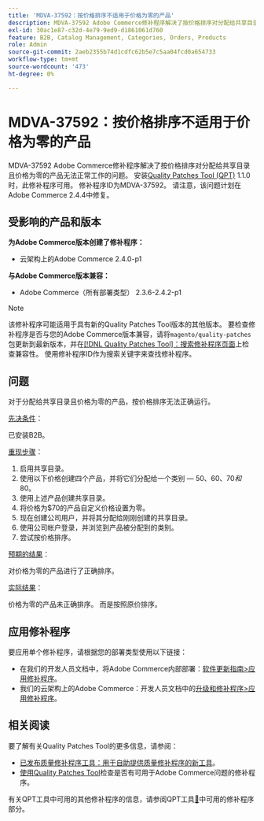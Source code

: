 ```yaml
---
title: 'MDVA-37592：按价格排序不适用于价格为零的产品'
description: MDVA-37592 Adobe Commerce修补程序解决了按价格排序对分配给共享目录且价格为零的产品无法正常工作的问题。 安装[Quality Patches Tool (QPT)](/help/announcements/adobe-commerce-announcements/magento-quality-patches-released-new-tool-to-self-serve-quality-patches.md) 1.1.0后，即可使用此修补程序。 修补程序ID为MDVA-37592。 请注意，该问题计划在Adobe Commerce 2.4.4中修复。
exl-id: 30ac1e87-c32d-4e79-9ed9-d1861061d760
feature: B2B, Catalog Management, Categories, Orders, Products
role: Admin
source-git-commit: 2aeb2355b74d1cdfc62b5e7c5aa04fcd0a654733
workflow-type: tm+mt
source-wordcount: '473'
ht-degree: 0%

---
```


# MDVA-37592：按价格排序不适用于价格为零的产品

MDVA-37592 Adobe Commerce修补程序解决了按价格排序对分配给共享目录且价格为零的产品无法正常工作的问题。 安装[Quality Patches Tool (QPT)](/help/announcements/adobe-commerce-announcements/magento-quality-patches-released-new-tool-to-self-serve-quality-patches.md) 1.1.0时，此修补程序可用。 修补程序ID为MDVA-37592。 请注意，该问题计划在Adobe Commerce 2.4.4中修复。

## 受影响的产品和版本

**为Adobe Commerce版本创建了修补程序：**

* 云架构上的Adobe Commerce 2.4.0-p1

**与Adobe Commerce版本兼容：**

* Adobe Commerce（所有部署类型） 2.3.6-2.4.2-p1

>[!NOTE]
>
>该修补程序可能适用于具有新的Quality Patches Tool版本的其他版本。 要检查修补程序是否与您的Adobe Commerce版本兼容，请将`magento/quality-patches`包更新到最新版本，并在[[!DNL Quality Patches Tool]：搜索修补程序页面](https://experienceleague.adobe.com/tools/commerce-quality-patches/index.html)上检查兼容性。 使用修补程序ID作为搜索关键字来查找修补程序。

## 问题

对于分配给共享目录且价格为零的产品，按价格排序无法正确运行。

<u>先决条件</u>：

已安装B2B。

<u>重现步骤</u>：

1. 启用共享目录。
1. 使用以下价格创建四个产品，并将它们分配给一个类别 — $50、$60、$70和$80。
1. 使用上述产品创建共享目录。
1. 将价格为$70的产品自定义价格设置为零。
1. 现在创建公司用户，并将其分配给刚刚创建的共享目录。
1. 使用公司帐户登录，并浏览到产品被分配到的类别。
1. 尝试按价格排序。

<u>预期的结果</u>：

对价格为零的产品进行了正确排序。

<u>实际结果</u>：

价格为零的产品未正确排序。 而是按照原价排序。

## 应用修补程序

要应用单个修补程序，请根据您的部署类型使用以下链接：

* 在我们的开发人员文档中，将Adobe Commerce内部部署：[软件更新指南>应用修补程序](https://experienceleague.adobe.com/en/docs/commerce-operations/tools/quality-patches-tool/usage)。
* 我们的云架构上的Adobe Commerce：开发人员文档中的[升级和修补程序>应用修补程序](https://experienceleague.adobe.com/en/docs/commerce-cloud-service/user-guide/develop/upgrade/apply-patches)。

## 相关阅读

要了解有关Quality Patches Tool的更多信息，请参阅：

* [已发布质量修补程序工具：用于自助提供质量修补程序的新工具](/help/announcements/adobe-commerce-announcements/magento-quality-patches-released-new-tool-to-self-serve-quality-patches.md)。
* [使用Quality Patches Tool](/help/support-tools/patches-available-in-qpt-tool/check-patch-for-magento-issue-with-magento-quality-patches.md)检查是否有可用于Adobe Commerce问题的修补程序。

有关QPT工具中可用的其他修补程序的信息，请参阅QPT工具[&#128279;](https://support.magento.com/hc/en-us/sections/360010506631-Patches-available-in-QPT-tool-)中可用的修补程序部分。
